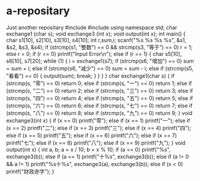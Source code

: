 # a-repositary
Just another repositary
#include <iostream>
#include <cctype>
using namespace std;
char exchange1 (char s);
void exchange3 (int x);
void output(int x);
int main()
{
	char s1[10], s2[10], s3[10], s4[10];
	int r,sum,i;
	scanf("%s %s %s %s", &s1, &s2, &s3, &s4);
	if (strcmp(s1, "整数") == 0 && strcmp(s3, "等于") == 0)
		r = 1;
	else
		r = 0;
	if (r == 0)
		printf("Input Error\n");
	else if (r == 1)
	{
		char s5[10], s6[10], s7[20];
		while (1)
		{
			i = exchange1(s7);
			if (strcmp(s6, "增加") == 0)
				sum = sum + i;
			else if (strcmp(s6, "减少") == 0)
				sum = sum - i;
			else if (strcmp(s5, "看看") == 0)
			{
				output(sum);
				break;
			}
		}
	}
}
char exchange1(char s)
{
	if (strcmp(s, "零") == 0)
		return 0;
	else if (strcmp(s, "一") == 0)
		return 1;
	else if (strcmp(s, "二") == 0)
		return 2;
	else if (strcmp(s, "三") == 0)
		return 3;
	else if (strcmp(s, "四") == 0)
		return 4;
	else if (strcmp(s, "五") == 0)
		return 5;
	else if (strcmp(s, "六") == 0)
		return 6;
	else if (strcmp(s, "七") == 0)
		return 7;
	else if (strcmp(s, "八") == 0)
		return 8;
	else if (strcmp(s, "九") == 0)
		return 9;
}
void exchange3(int x)
{
	if (x == 0)
		printf("零");
	else if (x == 1)
		printf("一");
	else if (x == 2)
		printf("二");
	else if (x == 3)
		printf("三");
	else if (x == 4)
		printf("四");
	else if (x == 5)
		printf("五");
	else if (x == 6)
		printf("六");
	else if (x == 7)
		printf("七");
	else if (x == 8)
		printf("八");
	else if (x == 9)
		printf("九");
}
void output(int x)
{
	int a, b;
	a = x / 10;
	b = x % 10;
	if (a == 0)
		printf("%s", exchange3(b));
	else if (a == 1)
		printf("十%s", exchange3(b));
	else if (a != 0 && a != 1)
		printf("%s十%s", exchange3(a), exchange3(b));
	else if (x < 0)
		printf("财政赤字");
}
